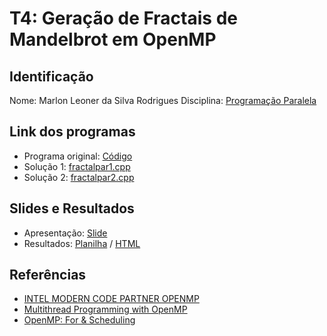 # T4: Geração de Fractais de Mandelbrot em OpenMP

## Identificação

Nome: Marlon Leoner da Silva Rodrigues
Disciplina: [Programação Paralela](https://github.com/AndreaInfUFSM/elc139-2019a)

## Link dos programas

- Programa original: [Código](fractal/fractal.cpp)
- Solução 1: [fractalpar1.cpp](fractal/fractalpar1.cpp)
- Solução 2: [fractalpar2.cpp](fractal/fractalpar2.cpp)

## Slides e Resultados

- Apresentação: [Slide](Slides.pdf)
- Resultados: [Planilha](results/Results.ods) / [HTML](results/Results.html)


## Referências 
- [INTEL MODERN CODE PARTNER OPENMP](http://inf.ufrgs.br/gppd/intel-modern-code/slides/workshop-3/MCP_Pt2_Pratica.pdf)
- [Multithread Programming with OpenMP](http://portal.tpu.ru:7777/SHARED/a/AXOENOWSW/Publications_rus/Tab5/openmp.pdf)
- [OpenMP: For & Scheduling](http://jakascorner.com/blog/2016/06/omp-for-scheduling.html)